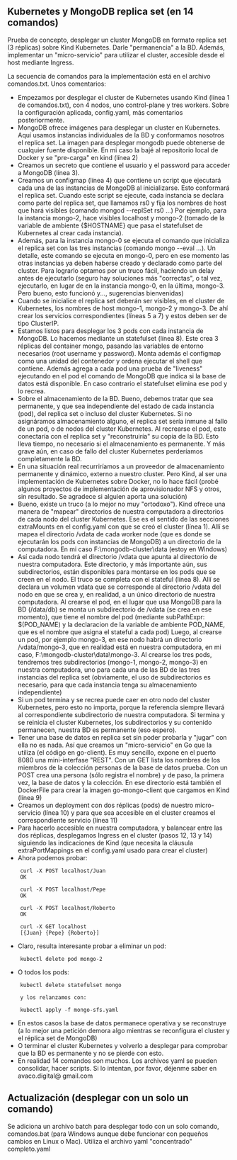 ## Kubernetes y MongoDB replica set (en 14 comandos)

Prueba de concepto,  desplegar un cluster MongoDB en formato replica set (3 réplicas) sobre Kind Kubernetes. Darle "permanencia" a la BD. Además, implementar un "micro-servicio" para utilizar el cluster, accesible desde el host mediante Ingress.

La secuencia de comandos para la implementación está en el archivo comandos.txt. Unos comentarios:

- Empezamos por desplegar el cluster de Kubernetes usando Kind (línea 1 de comandos.txt), con 4 nodos, uno control-plane y tres workers. Sobre la configuración aplicada, config.yaml, más comentarios posteriormente.
- MongoDB ofrece imágenes para desplegar un cluster en Kubernetes. Aquí usamos instancias individuales de la BD y conformamos nosotros el replica set. La imagen para desplegar mongodb puede obtenerse de cualquier fuente disponible. En mi caso la bajé al repositorio local de Docker y se "pre-carga" en kind (línea 2)
- Creamos un secreto que contiene el usuario y el password para acceder a MongoDB (línea 3).
- Creamos un configmap (línea 4) que contiene un script que ejecutará cada una de las instancias de MongoDB al inicializarse. Esto conformará el replica set. Cuando este script se ejecute, cada instancia se declara como parte del replica set, que llamamos rs0 y fija los nombres de host que hará visibles (comando mongod --replSet rs0 ...) Por ejemplo, para la instancia mongo-2, hace visibles localhost y mongo-2 (tomado de la variable de ambiente {$HOSTNAME} que pasa el statefulset de Kubernetes al crear cada instancia). 
- Además, para la instancia mongo-0 se ejecuta el comando que inicializa el replica set con las tres instancias (comando mongo --eval ...). Un detalle, este comando se ejecuta en mongo-0, pero en ese momento las otras instancias ya deben haberse creado y declarado como parte del cluster. Para lograrlo optamos por un truco fácil, haciendo un delay antes de ejecutarlo (seguro hay soluciones más "correctas", o tal vez, ejecutarlo, en lugar de en la instancia mongo-0, en la última, mongo-3. Pero bueno, esto funcionó y..., sugerencias bienvenidas)
- Cuando se inicialice el replica set deberán ser visibles, en el cluster de Kubernetes, los nombres de host mongo-1, mongo-2 y mongo-3. De ahí crear los servicios correspondientes (líneas 5 a 7) y estos deben ser de tipo ClusterIP.
- Estamos listos para desplegar los 3 pods con cada instancia de MongoDB. Lo hacemos mediante un statefulset (línea 8). Este crea 3 réplicas del container mongo, pasando las variables de entorno necesarios (root username y password). Monta además el configmap como una unidad del contenedor y ordena ejecutar el shell que contiene. Además agrega a cada pod una prueba de "liveness" ejecutando en el pod el comando de MongoDB que indica si la base de datos está disponible. En caso contrario el statefulset elimina ese pod y lo recrea.
- Sobre el almacenamiento de la BD. Bueno, debemos tratar que sea permanente, y que sea independiente del estado de cada instancia (pod), del replica set o incluso del cluster Kubernetes. Si no asignáramos almacenamiento alguno, el replica set sería inmune al fallo de un pod, o de nodos del cluster Kubernetes. Al recrearse el pod, este conectaría con el replica set y "reconstruiría" su copia de la BD. Esto lleva tiempo, no necesario si el almacenamiento es permanente. Y más grave aún, en caso de fallo del cluster Kubernetes perderíamos completamente la BD.
- En una situación real recurriríamos a un proveedor de almacenamiento permanente y dinámico, externo a nuestro cluster. Pero Kind, al ser una implementación de Kubernetes sobre Docker, no lo hace fácil (probé algunos proyectos de implementación de aprovisionador NFS y otros, sin resultado. Se agradece si alguien aporta una solución)
- Bueno, existe un truco (a lo mejor no muy "ortodoxo"). Kind ofrece una manera de "mapear" directorios de nuestra computadora a directorios de cada nodo del cluster Kubernetes. Ese es el sentido de las secciones extraMounts en el config.yaml con que se creó el cluster (línea 1). Allí se mapea el directorio /vdata de cada worker node (que es donde se ejecutarán los pods con instancias de MongoDB) a un directorio de la computadora. En mi caso F:\mongodb-cluster\data (estoy en Windows)
- Así cada nodo tendrá el directorio /vdata que apunta al directorio de nuestra computadora. Este directorio, y más importante aún, sus subdirectorios, están disponibles para montarse en los pods que se creen en el nodo. El truco se completa con el stateful (línea 8). Allí se declara un volumen vdata que se corresponde al directorio /vdata del nodo en que se crea y, en realidad, a un único directorio de nuestra computadora. Al crearse el pod, en el lugar que usa MongoDB para la BD (/data/db) se monta un subdirectorio de /vdata (se crea en ese momento), que tiene el nombre del pod (mediante subPathExpr: $(POD_NAME) y la declaracion de la variable de ambiente POD_NAME, que es el nombre que asigna el stateful a cada pod) Luego, al crearse un pod, por ejemplo mongo-3, en ese nodo habrá un directorio /vdata/mongo-3, que en realidad está en nuestra computadora, en mi caso, F:\mongodb-cluster\data\mongo-3. Al crearse los tres pods, tendremos tres subdirectorios (mongo-1, mongo-2, mongo-3) en nuestra computadora, uno para cada una de las BD de las tres instancias del replica set (obviamente, el uso de subdirectorios es necesario, para que cada instancia tenga su almacenamiento independiente)
- Si un pod termina y se recrea puede caer en otro nodo del cluster Kubernetes, pero esto no importa, porque la referencia siempre llevará al correspondiente subdirectorio de nuestra computadora. Si termina y se reinicia el cluster Kubernetes, los subdirectorios y su contenido permanecen, nuestra BD es permanente (eso espero).
- Tener una base de datos en replica set sin poder probarla y "jugar" con ella no es nada. Así que creamos un "micro-servicio" en Go que la utiliza (el código en go-client). Es muy sencillo, expone en el puerto 8080 una mini-interfase "REST". Con un GET lista los nombres de los miembros de la colección personas de la base de datos prueba. Con un POST crea una persona (sólo registra el nombre) y de paso, la primera vez, la base de datos y la colección. En ese directorio está también el DockerFile para crear la imagen go-mongo-client que cargamos en Kind (línea 9)
- Creamos un deployment con dos réplicas (pods) de nuestro micro-servicio (línea 10) y para que sea accesible en el cluster creamos el correspondiente servicio (línea 11)
- Para hacerlo accesible en nuestra computadora, y balancear entre las dos réplicas, desplegamos Ingress en el cluster (pasos 12, 13 y 14) siguiendo las indicaciones de Kind (que necesita la cláusula extraPortMappings en el config.yaml usado para crear el cluster)
- Ahora podemos probar:
```
    curl -X POST localhost/Juan
    OK

    curl -X POST localhost/Pepe
    OK

    curl -X POST localhost/Roberto
    OK

    curl -X GET localhost
    [{Juan} {Pepe} {Roberto}]
```
- Claro, resulta interesante probar a eliminar un pod:
```
    kubectl delete pod mongo-2
```
- O todos los pods:
```
    kubectl delete statefulset mongo
    
    y los relanzamos con:
    
    kubectl apply -f mongo-sfs.yaml
```
- En estos casos la base de datos permanece operativa y se reconstruye (a lo mejor una petición demora algo mientras se reconfigura el cluster y el réplica set de MongoDB)
- O terminar el cluster Kubernetes y volverlo a desplegar para comprobar que la BD es permanente y no se pierde con esto.
- En realidad 14 comandos son muchos. Los archivos yaml se pueden consolidar, hacer scripts. Si lo intentan, por favor, déjenme saber en avaco.digital@ gmail.com

## Actualización (desplegar con un solo un comando)

Se adiciona un archivo batch para desplegar todo con un solo comando, comandos.bat (para Windows aunque debe funcionar con pequeños cambios en Linux o Mac). Utiliza el archivo yaml "concentrado" completo.yaml

  



